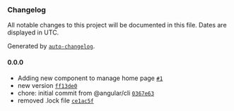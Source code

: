 ### Changelog

All notable changes to this project will be documented in this file. Dates are displayed in UTC.

Generated by [`auto-changelog`](https://github.com/CookPete/auto-changelog).

#### 0.0.0

- Adding new component to manage home page [`#1`](https://github.com/sujeetkryadav/angular2-POC/pull/1)
- new version [`ff13de0`](https://github.com/sujeetkryadav/angular2-POC/commit/ff13de08923d46751da4441fe38cbaed4bf5d8d9)
- chore: initial commit from @angular/cli [`0367e63`](https://github.com/sujeetkryadav/angular2-POC/commit/0367e638239f65cf5e1c28dfde628cd57b714760)
- removed .lock file [`ce1ac5f`](https://github.com/sujeetkryadav/angular2-POC/commit/ce1ac5f551962c8abf9d089be36ad1e208d54af9)
